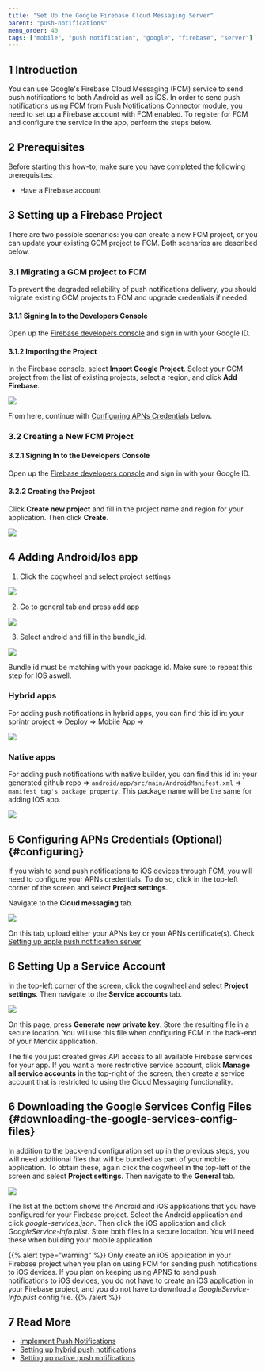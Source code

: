 ```yaml
---
title: "Set Up the Google Firebase Cloud Messaging Server"
parent: "push-notifications"
menu_order: 40
tags: ["mobile", "push notification", "google", "firebase", "server"]
---
```


## 1 Introduction

You can use Google's Firebase Cloud Messaging (FCM) service to send push notifications to both Android as well as iOS. In order to send push notifications using FCM from Push Notifications Connector module, you need to set up a Firebase account with FCM enabled. To register for FCM and configure the service in the app, perform the steps below.

## 2 Prerequisites

Before starting this how-to, make sure you have completed the following prerequisites:

* Have a Firebase account

## 3 Setting up a Firebase Project

There are two possible scenarios: you can create a new FCM project, or you can update your existing GCM project to FCM. Both scenarios are described below.

### 3.1 Migrating a GCM project to FCM

To prevent the degraded reliability of push notifications delivery, you should migrate existing GCM projects to FCM and upgrade credentials if needed.

#### 3.1.1 Signing In to the Developers Console

Open up the [Firebase developers console](https://console.firebase.google.com/) and sign in with your Google ID.

#### 3.1.2 Importing the Project

In the Firebase console, select **Import Google Project**. Select your GCM project from the list of existing projects, select a region, and click **Add Firebase**.

![](attachments/Setting+up+Google+Firebase+Cloud+Messaging+Server/Add_Firebase_to_a_Google_Project.png)

From here, continue with [Configuring APNs Credentials](#configuring) below.

### 3.2 Creating a New FCM Project

#### 3.2.1 Signing In to the Developers Console

Open up the [Firebase developers console](https://console.firebase.google.com/) and sign in with your Google ID.

#### 3.2.2 Creating the Project

Click **Create new project** and fill in the project name and region for your application. Then click **Create**.

![](attachments/Setting+up+Google+Firebase+Cloud+Messaging+Server/Create_Firebase_Project.png)

## 4 Adding Android/Ios app

1) Click the cogwheel and select project settings

![](attachments/push-server/firebase/project_settings.png)

2) Go to general tab and press add app

![](attachments/push-server/firebase/add_app.png)

3) Select android and fill in the bundle_id. 

![](attachments/push-server/firebase/android_setup.png)

Bundle id must be matching with your package id. Make sure to repeat this step for IOS aswell.

### Hybrid apps

For adding push notifications in hybrid apps, you can find this id in: your sprintr project => Deploy => Mobile App =>

![](attachments/push-server/firebase/hybrid_app_identifier.png)

### Native apps

For adding push notifications with native builder, you can find this id in: your generated github repo =>  `android/app/src/main/AndroidManifest.xml` => `manifest tag's package property`. This package name will be the same for adding IOS app.

![](attachments/push-server/firebase/android_manifest.png)

## 5 Configuring APNs Credentials (Optional) {#configuring}

If you wish to send push notifications to iOS devices through FCM, you will need to configure your APNs credentials. To do so, click in the top-left corner of the screen and select **Project settings**.

Navigate to the **Cloud messaging** tab.

![](attachments/push_notifications_cloud_messaging.png)

On this tab, upload either your APNs key or your APNs certificate(s). Check [Setting up apple push notification server](setting-up-apple-push-notification-server##3-option-B:-using-an-sSL-certificate)

## 6 Setting Up a Service Account

In the top-left corner of the screen, click the cogwheel and select **Project settings**. Then navigate to the **Service accounts** tab.

![](attachments/push_notifications_service_accounts.png)

On this page, press **Generate new private key**. Store the resulting file in a secure location. You will use this file when configuring FCM in the back-end of your Mendix application.

The file you just created gives API access to all available Firebase services for your app. If you want a more restrictive service account, click **Manage all service accounts** in the top-right of the screen, then create a service account that is restricted to using the Cloud Messaging functionality.

## 6 Downloading the Google Services Config Files {#downloading-the-google-services-config-files}

In addition to the back-end configuration set up in the previous steps, you will need additional files that will be bundled as part of your mobile application. To obtain these, again click the cogwheel in the top-left of the screen and select **Project settings**. Then navigate to the **General** tab.

![](attachments/push_notifications_platforms.png)

The list at the bottom shows the Android and iOS applications that you have configured for your Firebase project. Select the Android application and click *google-services.json*. Then click the iOS application and click *GoogleService-Info.plist*. Store both files in a secure location. You will need these when building your mobile application.

{{% alert type="warning" %}}
Only create an iOS application in your Firebase project when you plan on using FCM for sending push notifications to iOS devices. If you plan on keeping using APNS to send push notifications to iOS devices, you do not have to create an iOS application in your Firebase project, and you do not have to download a *GoogleService-Info.plist* config file.
{{% /alert %}}

## 7 Read More

* [Implement Push Notifications](implementation-guide)
* [Setting up hybrid push notifications](setting-up-hybrid-push-notifications)
* [Setting up native push notifications](setting-up-native-push-notifications)
